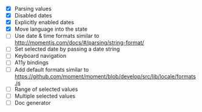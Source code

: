 - [x] Parsing values
- [x] Disabled dates
- [x] Explicitly enabled dates
- [x] Move language into the state
- [ ] Use date & time formats similar to http://momentjs.com/docs/#/parsing/string-format/
- [ ] Set selected date by passing a date string
- [ ] Keyboard navigation
- [ ] A11y bindings
- [ ] Add default formats similar to https://github.com/moment/moment/blob/develop/src/lib/locale/formats.js
- [ ] Range of selected values
- [ ] Multiple selected values
- [ ] Doc generator